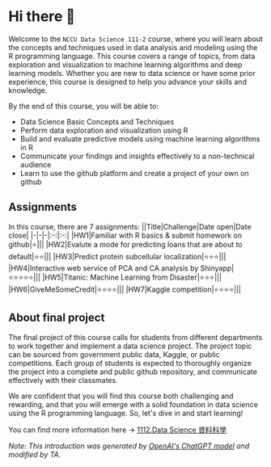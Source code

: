 # Hi there 👋
Welcome to the `NCCU Data Science 111-2` course, where you will learn about the concepts and techniques used in data analysis and modeling using the R programming language. This course covers a range of topics, from data exploration and visualization to machine learning algorithms and deep learning models. Whether you are new to data science or have some prior experience, this course is designed to help you advance your skills and knowledge.

By the end of this course, you will be able to:

- Data Science Basic Concepts and Techniques
- Perform data exploration and visualization using R
- Build and evaluate predictive models using machine learning algorithms in R
- Communicate your findings and insights effectively to a non-technical audience
- Learn to use the github platform and create a project of your own on github

## Assignments
In this course, there are 7 assignments:
||Title|Challenge|Date open|Date close|
|-|-|-|:-:|:-:|
|HW1|Familiar with R basics & submit homework on github|⭐|||
|HW2|Evalute a mode for predicting loans that are about to default|⭐⭐|||
|HW3|Predict protein subcellular localization|⭐⭐⭐|||
|HW4|Interactive web service of PCA and CA analysis by Shinyapp|⭐⭐⭐⭐⭐|||
|HW5|Titanic: Machine Learning from Disaster|⭐⭐⭐|||
|HW6|GiveMeSomeCredit|⭐⭐⭐⭐|||
|HW7|Kaggle competition|⭐⭐⭐⭐|||

## About final project
The final project of this course calls for students from different departments to work together and implement a data science project. The project topic can be sourced from government public data, Kaggle, or public competitions. Each group of students is expected to thoroughly organize the project into a complete and public github repository, and communicate effectively with their classmates.

We are confident that you will find this course both challenging and rewarding, and that you will emerge with a solid foundation in data science using the R programming language. So, let's dive in and start learning!

You can find more information here → [1112.Data Science 資料科學](https://www.changlabtw.com/1112-datascience.html)

_Note: This introduction was generated by [OpenAI's ChatGPT model](https://chat.openai.com/chat) and modified by TA._
